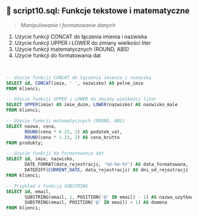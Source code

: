 ## 📝 script10.sql: Funkcje tekstowe i matematyczne

> *Manipulowanie i formatowanie danych*

1. Użycie funkcji CONCAT do łączenia imienia i nazwiska
2. Użycie funkcji UPPER i LOWER do zmiany wielkości liter
3. Użycie funkcji matematycznych (ROUND, ABS)
4. Użycie funkcji do formatowania dat
<br>

``` sql
-- Użycie funkcji CONCAT do łączenia imienia i nazwiska
SELECT id, CONCAT(imie, ' ', nazwisko) AS pelne_imie
FROM klienci;

-- Użycie funkcji UPPER i LOWER do zmiany wielkości liter
SELECT UPPER(imie) AS imie_duze, LOWER(nazwisko) AS nazwisko_male
FROM klienci;

-- Użycie funkcji matematycznych (ROUND, ABS)
SELECT nazwa, cena, 
       ROUND(cena * 0.23, 2) AS podatek_vat,
       ROUND(cena * 1.23, 2) AS cena_brutto
FROM produkty;

-- Użycie funkcji do formatowania dat
SELECT id, imie, nazwisko, 
       DATE_FORMAT(data_rejestracji, '%d-%m-%Y') AS data_formatowana,
       DATEDIFF(CURRENT_DATE, data_rejestracji) AS dni_od_rejestracji
FROM klienci;

-- Przykład z funkcją SUBSTRING
SELECT id, email, 
       SUBSTRING(email, 1, POSITION('@' IN email) - 1) AS nazwa_uzytkownika,
       SUBSTRING(email, POSITION('@' IN email) + 1) AS domena
FROM klienci;
```
